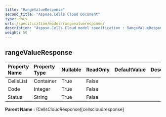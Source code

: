 ```yaml
---
title: "RangeValueResponse"
second_title: "Aspose.Cells Cloud Document"
type: docs
url: /specification/model/rangevalueresponse/
description: "Aspose.Cells Cloud model specification : RangeValueResponse. Effortlessly handle Excel and other spreadsheet documents with features like opening, generating, editing, splitting, merging, comparing, and converting."
weight: 50
---
```


## **rangeValueResponse**

 

| Property Name | Property Type | Nullable |  ReadOnly | DefaultValue | Description | 
| :- | :- | :- |:- |  :- | :- |
| CellsList | Container | True |  False |  |  |  
| Code | Integer | True |  False |  |  |  
| Status | String | True |  False |  |  |  

**Parent Name** : (CellsCloudResponse)[cellscloudresponse]


